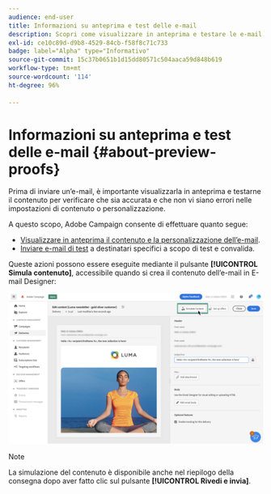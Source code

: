 ```yaml
---
audience: end-user
title: Informazioni su anteprima e test delle e-mail
description: Scopri come visualizzare in anteprima e testare le e-mail
exl-id: ce10c89d-d9b8-4529-84cb-f58f8c71c733
badge: label="Alpha" type="Informativo"
source-git-commit: 15c37b0651b1d15dd80571c504aaca59d848b619
workflow-type: tm+mt
source-wordcount: '114'
ht-degree: 96%

---
```


# Informazioni su anteprima e test delle e-mail {#about-preview-proofs}

Prima di inviare un’e-mail, è importante visualizzarla in anteprima e testarne il contenuto per verificare che sia accurata e che non vi siano errori nelle impostazioni di contenuto o personalizzazione.

A questo scopo, Adobe Campaign consente di effettuare quanto segue:

* [Visualizzare in anteprima il contenuto e la personalizzazione dell’e-mail](preview-content.md).
   <!--* [Check the email rendering](#rendering) in popular desktop, mobile and web-based clients,-->
* [Inviare e-mail di test](proofs.md) a destinatari specifici a scopo di test e convalida.

Queste azioni possono essere eseguite mediante il pulsante **[!UICONTROL Simula contenuto]**, accessibile quando si crea il contenuto dell’e-mail in E-mail Designer:

![](assets/simulate.png)

>[!NOTE]
>
>La simulazione del contenuto è disponibile anche nel riepilogo della consegna dopo aver fatto clic sul pulsante **[!UICONTROL Rivedi e invia]**.
